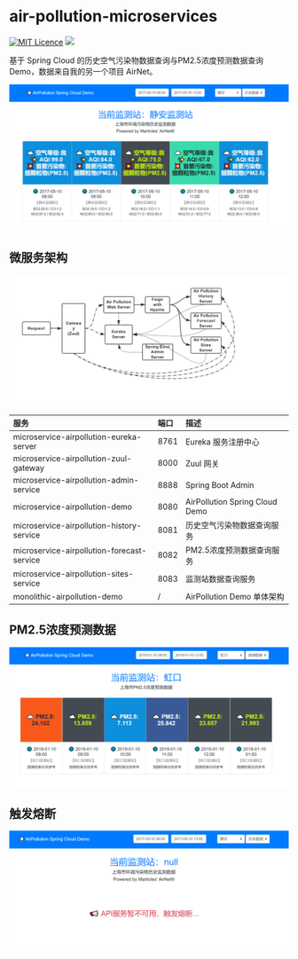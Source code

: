 # air-pollution-microservices
[![MIT Licence](https://badges.frapsoft.com/os/mit/mit.svg?v=103)](https://opensource.org/licenses/mit-license.php)
![](https://img.shields.io/badge/language-Java-orange.svg)

基于 Spring Cloud 的历史空气污染物数据查询与PM2.5浓度预测数据查询 Demo，数据来自我的另一个项目 AirNet。

![history](img/history.png)

## 微服务架构

![springcloud](img/springcloud.png)


| 服务                                       | 端口 | 描述                       |
| :----------------------------------------- | :--- | :------------------------- |
| microservice-airpollution-eureka-server    | 8761 | Eureka 服务注册中心        |
| microservice-airpollution-zuul-gateway     | 8000 | Zuul 网关                  |
| microservice-airpollution-admin-service    | 8888 | Spring Boot Admin          |
| microservice-airpollution-demo             | 8080 | AirPollution Spring Cloud Demo |
| microservice-airpollution-history-service  | 8081 | 历史空气污染物数据查询服务 |
| microservice-airpollution-forecast-service | 8082 | PM2.5浓度预测数据查询服务  |
| microservice-airpollution-sites-service    | 8083 | 监测站数据查询服务         |
| monolithic-airpollution-demo               | /    | AirPollution Demo 单体架构      |

## PM2.5浓度预测数据
![history](img/forecast.png)

## 触发熔断
![history](img/fail.png)

